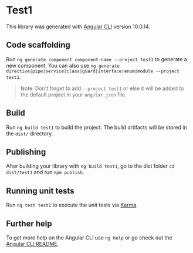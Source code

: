 # Test1

This library was generated with [Angular CLI](https://github.com/angular/angular-cli) version 10.0.14.

## Code scaffolding

Run `ng generate component component-name --project test1` to generate a new component. You can also use `ng generate directive|pipe|service|class|guard|interface|enum|module --project test1`.
> Note: Don't forget to add `--project test1` or else it will be added to the default project in your `angular.json` file. 

## Build

Run `ng build test1` to build the project. The build artifacts will be stored in the `dist/` directory.

## Publishing

After building your library with `ng build test1`, go to the dist folder `cd dist/test1` and run `npm publish`.

## Running unit tests

Run `ng test test1` to execute the unit tests via [Karma](https://karma-runner.github.io).

## Further help

To get more help on the Angular CLI use `ng help` or go check out the [Angular CLI README](https://github.com/angular/angular-cli/blob/master/README.md).
